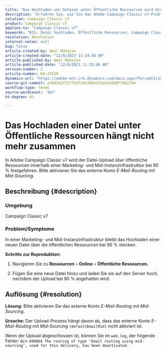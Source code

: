 ```yaml
---
title: "Das Hochladen von Dateien unter Öffentliche Ressourcen wird blockiert."
description: "Erfahren Sie, wie Sie das Adobe Campaign Classic v7-Problem beheben können, bei dem das Hochladen einer neuen Datei über öffentliche Ressourcen bei 90 % anhält."
solution: Campaign Classic v7
product: Campaign Classic v7
applies-to: "Campaign Classic v7"
keywords: "KCS, Datei hochladen, Öffentliche Ressourcen, Campaign Classic v7, "
resolution: Resolution
internal-notes: null
bug: false
article-created-by: Amol Mahajan
article-created-date: "12/8/2023 11:14:40 AM"
article-published-by: Amol Mahajan
article-published-date: "12/8/2023 11:15:46 AM"
version-number: 2
article-number: KA-23329
dynamics-url: "https://adobe-ent.crm.dynamics.com/main.aspx?forceUCI=1&pagetype=entityrecord&etn=knowledgearticle&id=057e29f6-ba95-ee11-be37-6045bd006268"
source-git-commit: a3443e2f317762f25e3404151e0a16d077662794
workflow-type: tm+mt
source-wordcount: '167'
ht-degree: 6%

---
```


# Das Hochladen einer Datei unter Öffentliche Ressourcen hängt nicht mehr zusammen


In Adobe Campaign Classic v7 wird der Datei-Upload über öffentliche Ressourcen innerhalb einer Marketing- und Mid-Instanzinfrastruktur bei 90 % festgefahren. Bitte aktivieren Sie das externe Konto *E-Mail-Routing mit Mid-Sourcing*.

## Beschreibung {#description}


### Umgebung

Campaign Classic v7



### <b>Problem/Symptome</b>

In einer Marketing- und Mid-Instanzinfrastruktur bleibt das Hochladen einer neuen Datei über die öffentlichen Ressourcen bei 90 % stecken.



<b>Schritte zur Reproduktion:</b>

1. Navigieren Sie zu <b>Ressourcen</b> `>`  <b>Online</b> `>`  <b>Öffentliche Ressourcen.</b>


2. Fügen Sie eine neue Datei hinzu und laden Sie sie auf den Server hoch, nachdem der Upload bei 90 % angehalten wird.



## Auflösung {#resolution}

<b>Lösung:</b>
Bitte aktivieren Sie das externe Konto *E-Mail-Routing mit Mid-Sourcing*.


<b>Ursache:</b>
Der Upload-Prozess hängt davon ab, dass das externe Konto *E-Mail-Routing mit Mid-Sourcing* `(defaultEmailMid)` nicht aktiviert ist.

Wenn der Upload abgeschlossen ist, können Sie im `web.log`, der folgende Fehler:
`DLV-490004 The routing of type 'Email routing using mid-sourcing', used for this delivery, has been deactivated.`
